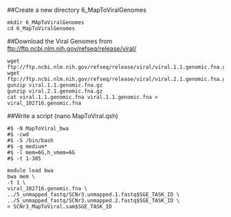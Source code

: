 ##Create a new directory 6_MapToViralGenomes
```
mkdir 6_MApToViralGenomes
cd 6_MapToViralGenomes
```
##Download the Viral Genomes from ftp://ftp.ncbi.nlm.nih.gov/refseq/release/viral/

```
wget ftp://ftp.ncbi.nlm.nih.gov/refseq/release/viral/viral.1.1.genomic.fna.gz
wget ftp://ftp.ncbi.nlm.nih.gov/refseq/release/viral/viral.2.1.genomic.fna.gz
gunzip viral.1.1.genomic.fna.gz
gunzip viral.2.1.genomic.fna.gz
cat viral.1.1.genomic.fna viral.1.1.genomic.fna > viral_102716.genomic.fna
```

##Write a script (nano MapToViral.qsh)
```
#$ -N MapToViral_bwa
#$ -cwd
#$ -S /bin/bash
#$ -q medium*
#$ -l mem=6G,h_vmem=6G
#$ -t 1-305

module load bwa
bwa mem \
-t 1 \
viral_102716.genomic.fna \
../5_unmapped_fastq/SCNr3.unmapped.1.fastq$SGE_TASK_ID \
../5_unmapped_fastq/SCNr3.unmapped.2.fastq$SGE_TASK_ID \
> SCNr3_MapToViral.sam$SGE_TASK_ID
```
